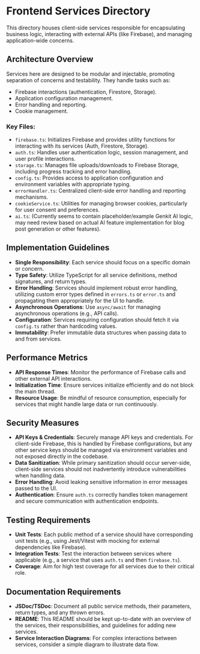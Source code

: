 # Frontend Services Directory

This directory houses client-side services responsible for encapsulating business logic, interacting with external APIs (like Firebase), and managing application-wide concerns.

## Architecture Overview

Services here are designed to be modular and injectable, promoting separation of concerns and testability. They handle tasks such as:
- Firebase interactions (authentication, Firestore, Storage).
- Application configuration management.
- Error handling and reporting.
- Cookie management.

### Key Files:
- `firebase.ts`: Initializes Firebase and provides utility functions for interacting with its services (Auth, Firestore, Storage).
- `auth.ts`: Handles user authentication logic, session management, and user profile interactions.
- `storage.ts`: Manages file uploads/downloads to Firebase Storage, including progress tracking and error handling.
- `config.ts`: Provides access to application configuration and environment variables with appropriate typing.
- `errorHandler.ts`: Centralized client-side error handling and reporting mechanisms.
- `cookieService.ts`: Utilities for managing browser cookies, particularly for user consent and preferences.
- `ai.ts`: (Currently seems to contain placeholder/example Genkit AI logic, may need review based on actual AI feature implementation for blog post generation or other features).

## Implementation Guidelines

- **Single Responsibility**: Each service should focus on a specific domain or concern.
- **Type Safety**: Utilize TypeScript for all service definitions, method signatures, and return types.
- **Error Handling**: Services should implement robust error handling, utilizing custom error types defined in `errors.ts` or `error.ts` and propagating them appropriately for the UI to handle.
- **Asynchronous Operations**: Use `async/await` for managing asynchronous operations (e.g., API calls).
- **Configuration**: Services requiring configuration should fetch it via `config.ts` rather than hardcoding values.
- **Immutability**: Prefer immutable data structures when passing data to and from services.

## Performance Metrics

- **API Response Times**: Monitor the performance of Firebase calls and other external API interactions.
- **Initialization Time**: Ensure services initialize efficiently and do not block the main thread.
- **Resource Usage**: Be mindful of resource consumption, especially for services that might handle large data or run continuously.

## Security Measures

- **API Keys & Credentials**: Securely manage API keys and credentials. For client-side Firebase, this is handled by Firebase configurations, but any other service keys should be managed via environment variables and not exposed directly in the codebase.
- **Data Sanitization**: While primary sanitization should occur server-side, client-side services should not inadvertently introduce vulnerabilities when handling data.
- **Error Handling**: Avoid leaking sensitive information in error messages passed to the UI.
- **Authentication**: Ensure `auth.ts` correctly handles token management and secure communication with authentication endpoints.

## Testing Requirements

- **Unit Tests**: Each public method of a service should have corresponding unit tests (e.g., using Jest/Vitest with mocking for external dependencies like Firebase).
- **Integration Tests**: Test the interaction between services where applicable (e.g., a service that uses `auth.ts` and then `firebase.ts`).
- **Coverage**: Aim for high test coverage for all services due to their critical role.

## Documentation Requirements

- **JSDoc/TSDoc**: Document all public service methods, their parameters, return types, and any thrown errors.
- **README**: This README should be kept up-to-date with an overview of the services, their responsibilities, and guidelines for adding new services.
- **Service Interaction Diagrams**: For complex interactions between services, consider a simple diagram to illustrate data flow. 